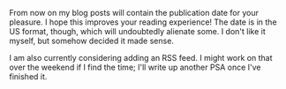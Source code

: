 From now on my blog posts will contain the publication date for your pleasure.
I hope this improves your reading experience! The date is in the US
format, though, which will undoubtedly alienate some. I don't like
it myself, but somehow decided it made sense.

I am also currently considering adding an RSS feed. I might work on that
over the weekend if I find the time; I'll write up another PSA once
I've finished it.
